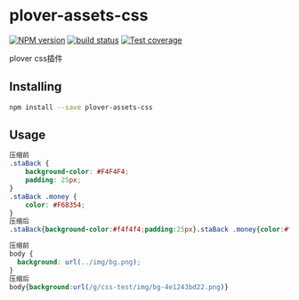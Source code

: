 # plover-assets-css


[![NPM version][npm-image]][npm-url]
[![build status][travis-image]][travis-url]
[![Test coverage][coveralls-image]][coveralls-url]


plover css插件


## Installing

```sh
npm install --save plover-assets-css
```

## Usage

```css
压缩前
.staBack {
    background-color: #F4F4F4;
    padding: 25px;
}
.staBack .money {
    color: #F68354;
}
压缩后
.staBack{background-color:#f4f4f4;padding:25px}.staBack .money{color:#f68354}

压缩前
body {
  background: url(../img/bg.png);
}
压缩后
body{background:url(/g/css-test/img/bg-4e1243bd22.png)}
```

[npm-image]: https://img.shields.io/npm/v/plover-assets-css.svg?style=flat-square
[npm-url]: https://www.npmjs.com/package/plover-assets-css
[travis-image]: https://img.shields.io/travis/web17077/plover-assets-css/master.svg?style=flat-square
[travis-url]: https://travis-ci.org/web17077/plover-assets-css
[coveralls-image]: https://img.shields.io/codecov/c/github/web17077/plover-assets-css.svg?style=flat-square
[coveralls-url]: https://codecov.io/github/web17077/plover-assets-css?branch=master

